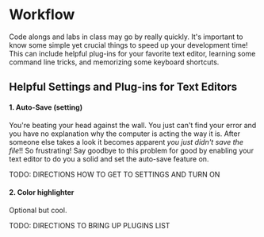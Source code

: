# Workflow

Code alongs and labs in class may go by really quickly. It's important to know some simple yet crucial things to speed up your development time! This can include helpful plug-ins for your favorite text editor, learning some command line tricks, and memorizing some keyboard shortcuts.

## Helpful Settings and Plug-ins for Text Editors

#### 1. Auto-Save (setting)

You're beating your head against the wall. You just can't find your error and you have no explanation why the computer is acting the way it is. After someone else takes a look it becomes apparent *you just didn't save the file*!! So frustrating! Say goodbye to this problem for good by enabling your text editor to do you a solid and set the auto-save feature on.

TODO: DIRECTIONS HOW TO GET TO SETTINGS AND TURN ON

#### 2. Color highlighter

Optional but cool.

TODO: DIRECTIONS TO BRING UP PLUGINS LIST
